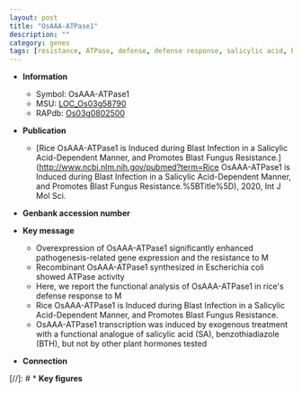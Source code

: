 ```yaml
---
layout: post
title: "OsAAA-ATPase1"
description: ""
category: genes
tags: [resistance, ATPase, defense, defense response, salicylic acid, blast]
---
```


* **Information**  
    + Symbol: OsAAA-ATPase1  
    + MSU: [LOC_Os03g58790](http://rice.uga.edu/cgi-bin/ORF_infopage.cgi?orf=LOC_Os03g58790)  
    + RAPdb: [Os03g0802500](https://rapdb.dna.affrc.go.jp/locus/?name=Os03g0802500)  

* **Publication**  
    + [Rice OsAAA-ATPase1 is Induced during Blast Infection in a Salicylic Acid-Dependent Manner, and Promotes Blast Fungus Resistance.](http://www.ncbi.nlm.nih.gov/pubmed?term=Rice OsAAA-ATPase1 is Induced during Blast Infection in a Salicylic Acid-Dependent Manner, and Promotes Blast Fungus Resistance.%5BTitle%5D), 2020, Int J Mol Sci.

* **Genbank accession number**  

* **Key message**  
    + Overexpression of OsAAA-ATPase1 significantly enhanced pathogenesis-related gene expression and the resistance to M
    + Recombinant OsAAA-ATPase1 synthesized in Escherichia coli showed ATPase activity
    + Here, we report the functional analysis of OsAAA-ATPase1 in rice's defense response to M
    + Rice OsAAA-ATPase1 is Induced during Blast Infection in a Salicylic Acid-Dependent Manner, and Promotes Blast Fungus Resistance.
    + OsAAA-ATPase1 transcription was induced by exogenous treatment with a functional analogue of salicylic acid (SA), benzothiadiazole (BTH), but not by other plant hormones tested

* **Connection**  

[//]: # * **Key figures**  


